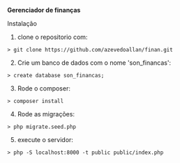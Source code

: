 <b>Gerenciador de finanças</b>

Instalação


1. clone o repositorio com:
```
> git clone https://github.com/azevedoallan/finan.git
```

2. Crie um banco de dados com o nome 'son_financas':
```
> create database son_financas;
```

3. Rode o composer:
```
> composer install
```

4. Rode as migrações:
```
> php migrate.seed.php
```

5. execute o servidor:
```
> php -S localhost:8000 -t public public/index.php
```
